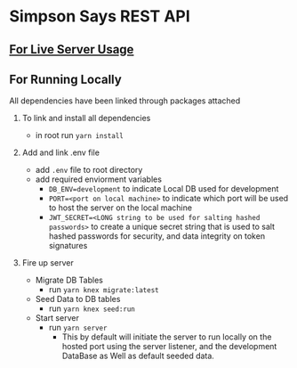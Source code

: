 # Simpson Says REST API
## [For Live Server Usage](http://simpsonsaysapidocs.surge.sh/)
## **For Running Locally**

All dependencies have been linked through packages attached
1. To link and install all dependencies
    * in root run `yarn install`
    
1. Add and link .env file
    * add `.env` file to root directory
    * add required enviorment variables
        * `DB_ENV=development` to indicate Local DB used for development
        * `PORT=<port on local machine>` to indicate which port will be used to host the server on the local machine
        * `JWT_SECRET=<LONG string to be used for salting hashed passwords>` to create a unique secret string that is used to salt hashed passwords for security, and data integrity on token signatures

1. Fire up server
    * Migrate DB Tables
        * run `yarn knex migrate:latest`
    * Seed Data to DB tables
        * run `yarn knex seed:run`
    * Start server
        * run `yarn server`
            * This by default will initiate the server to run locally on the hosted port using the server listener, and the development DataBase as Well as default seeded data.
    